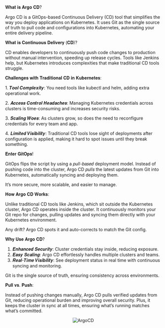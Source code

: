 𝐖𝐡𝐚𝐭 𝐢𝐬 𝐀𝐫𝐠𝐨 𝐂𝐃?

Argo CD is a GitOps-based Continuous Delivery (CD) tool that simplifies the way you deploy applications on Kubernetes. It uses Git as the single source of truth to pull code and configurations into Kubernetes, automating your entire delivery pipeline.

𝐖𝐡𝐚𝐭 𝐢𝐬 𝐂𝐨𝐧𝐭𝐢𝐧𝐮𝐨𝐮𝐬 𝐃𝐞𝐥𝐢𝐯𝐞𝐫𝐲 (𝐂𝐃)?

CD enables developers to continuously push code changes to production without manual intervention, speeding up release cycles. Tools like Jenkins help, but Kubernetes introduces complexities that make traditional CD tools struggle.

𝐂𝐡𝐚𝐥𝐥𝐞𝐧𝐠𝐞𝐬 𝐰𝐢𝐭𝐡 𝐓𝐫𝐚𝐝𝐢𝐭𝐢𝐨𝐧𝐚𝐥 𝐂𝐃 𝐢𝐧 𝐊𝐮𝐛𝐞𝐫𝐧𝐞𝐭𝐞𝐬:

1️. 𝑻𝒐𝒐𝒍 𝑪𝒐𝒎𝒑𝒍𝒆𝒙𝒊𝒕𝒚: You need tools like kubectl and helm, adding extra operational work.

2️. 𝑨𝒄𝒄𝒆𝒔𝒔 𝑪𝒐𝒏𝒕𝒓𝒐𝒍 𝑯𝒆𝒂𝒅𝒂𝒄𝒉𝒆𝒔: Managing Kubernetes credentials across clusters is time-consuming and increases security risks.

3️. 𝑺𝒄𝒂𝒍𝒊𝒏𝒈 𝑾𝒐𝒆𝒔: As clusters grow, so does the need to reconfigure credentials for every team and app.

4️. 𝑳𝒊𝒎𝒊𝒕𝒆𝒅 𝑽𝒊𝒔𝒊𝒃𝒊𝒍𝒊𝒕𝒚: Traditional CD tools lose sight of deployments after configuration is applied, making it hard to spot issues until they break something.

𝐄𝐧𝐭𝐞𝐫 𝐆𝐢𝐭𝐎𝐩𝐬!

GitOps flips the script by using a 𝑝𝑢𝑙𝑙-𝑏𝑎𝑠𝑒𝑑 deployment model. Instead of pushing code into the cluster, Argo CD 𝑝𝑢𝑙𝑙𝑠 the latest updates from Git into Kubernetes, automatically syncing and deploying them.

It’s more secure, more scalable, and easier to manage.

𝐇𝐨𝐰 𝐀𝐫𝐠𝐨 𝐂𝐃 𝐖𝐨𝐫𝐤𝐬:

Unlike traditional CD tools like Jenkins, which sit outside the Kubernetes cluster, Argo CD operates inside the cluster. It continuously monitors your Git repo for changes, pulling updates and syncing them directly with your Kubernetes environment.

Any drift? Argo CD spots it and auto-corrects to match the Git config.

𝐖𝐡𝐲 𝐔𝐬𝐞 𝐀𝐫𝐠𝐨 𝐂𝐃?

1. 𝑬𝒏𝒉𝒂𝒏𝒄𝒆𝒅 𝑺𝒆𝒄𝒖𝒓𝒊𝒕𝒚: Cluster credentials stay inside, reducing exposure.
2. 𝑬𝒂𝒔𝒚 𝑺𝒄𝒂𝒍𝒊𝒏𝒈: Argo CD effortlessly handles multiple clusters and teams.
3. 𝑹𝒆𝒂𝒍-𝑻𝒊𝒎𝒆 𝑽𝒊𝒔𝒊𝒃𝒊𝒍𝒊𝒕𝒚: See deployment status in real time with continuous syncing and monitoring.

Git is the single source of truth, ensuring consistency across environments. 

𝐏𝐮𝐥𝐥 𝐯𝐬. 𝐏𝐮𝐬𝐡: 

Instead of pushing changes manually, Argo CD pulls verified updates from Git, reducing operational burden and improving overall security. Plus, it keeps the cluster in sync at all times, ensuring what’s running matches what’s committed.

<p align="center">
  <img src="./files/argocd/GX6UBZyXoAAeJxv.jpg" alt="ArgoCD" />
</p>